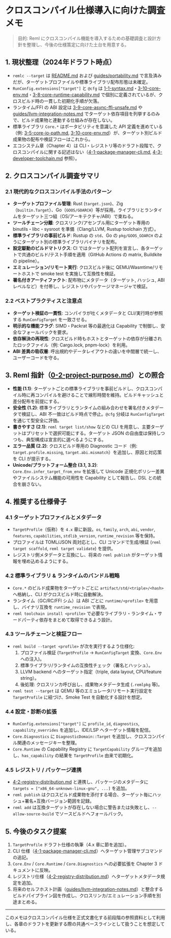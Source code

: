 # クロスコンパイル仕様導入に向けた調査メモ

> 目的: Reml にクロスコンパイル機能を導入するための基礎調査と設計方針を整理し、今後の仕様策定に向けた土台を用意する。

## 1. 現状整理（2024年ドラフト時点）

- `remlc --target` は [README.md](README.md) および [guides/portability.md](guides/portability.md) で言及済みだが、ターゲットプロファイルや標準ライブラリ配布形態は未確定。
- `RunConfig.extensions["target"]` と `@cfg` は [1-1-syntax.md](1-1-syntax.md)・[3-10-core-env.md](3-10-core-env.md)・[3-8-core-runtime-capability.md](3-8-core-runtime-capability.md) で個別に定義されているが、クロスビルド時の一貫した初期化手順が欠落。
- ランタイム/FFI の ABI 設定は [3-9-core-async-ffi-unsafe.md](3-9-core-async-ffi-unsafe.md) や [guides/llvm-integration-notes.md](guides/llvm-integration-notes.md) でターゲット依存項目を列挙するのみで、ビルド成果物と連動する仕組みが存在しない。
- 標準ライブラリ `Core.*` はポータビリティを意識した API 定義を進めている（例: [3-5-core-io-path.md](3-5-core-io-path.md), [3-10-core-env.md](3-10-core-env.md)）が、ターゲット別ビルド成果物の配布や検証フローはこれから。
- エコシステム章（Chapter 4）は CLI・レジストリ等のドラフト段階で、クロスコンパイルに関する記述はない（[4-1-package-manager-cli.md](4-1-package-manager-cli.md), [4-3-developer-toolchain.md](4-3-developer-toolchain.md) 参照）。

## 2. クロスコンパイル調査サマリ

### 2.1 現代的なクロスコンパイル手法のパターン

- **ターゲットプロファイル管理**: Rust (`target.json`)、Zig（`builtin.Target`）、Go（`GOOS/GOARCH`）等が採用。ライブラリとランタイムをターゲット三つ組（OS/アーキテクチャ/ABI）で束ねる。
- **ツールチェーン分離**: クロスリンク/アセンブル用にターゲット専用の binutils・libc・sysroot を準備（Clang/LLVM, Rustup toolchain 方式）。
- **標準ライブラリの事前ビルド**: Rustup の `std`、Go の `pkg/GOOS_GOARCH` のようにターゲット別の標準ライブラリバイナリを配布。
- **設定駆動のビルドマトリクス**: CI ではターゲット配列を宣言し、各ターゲットで共通のビルド/テスト手順を適用（GitHub Actions の matrix, Buildkite の pipeline）。
- **エミュレーション/リモート実行**: クロスビルド後に QEMU/Wasmtime/リモートホストで smoke test を実施して互換性を検証。
- **署名付きアーティファクト**: 配布物にメタデータ（ターゲット, ハッシュ, ABI レベルなど）を付帯し、レジストリやパッケージマネージャで検証。

### 2.2 ベストプラクティスと注意点

- **ターゲット検証の一貫性**: コンパイラが吐くメタデータと CLI/実行時が参照する `RunConfigTarget` を一致させる。
- **明示的な機能フラグ**: SIMD・Packrat 等の最適化は Capability で制御し、安全なフォールバックを要求。
- **依存解決の再現性**: クロスビルド時もホストとターゲットの依存が分離されたロックファイル（例: Cargo.lock, pnpm-lock）を利用。
- **ABI 差異の吸収層**: 呼出規約やデータレイアウトの違いを中間層で統一し、ユーザーコードを守る。

## 3. Reml 指針（[0-2-project-purpose.md](0-2-project-purpose.md)）との照合

- **性能 (1.1)**: ターゲットごとの標準ライブラリを事前ビルドし、クロスコンパイル時に再コンパイルを避けることで線形時間を維持。ビルドキャッシュと差分配布を前提にする。
- **安全性 (1.2)**: 標準ライブラリとランタイムの組み合わせを署名付きメタデータで検証し、ABI 不一致はビルド時点で停止。`@cfg` 分岐は `RunConfigTarget` を通じて型安全に評価。
- **書きやすさ (2.1)**: `reml target list/show` などの CLI を用意し、主要ターゲットはプリセットで選択可能にする。ターゲット JSON の自由度は保持しつつも、典型構成は宣言的に選べるようにする。
- **エラー品質 (2.2)**: クロスビルド専用の Diagnostic コード（例: `target.profile.missing`, `target.abi.mismatch`）を追加し、原因と対応策を CLI が提示する。
- **Unicode/プラットフォーム整合 (3.1, 3.2)**: `Core.Env.infer_target_from_env` を拡張して Unicode 正規化ポリシー差異やファイルシステム機能の可用性を Capability として報告し、DSL との統合を崩さない。

## 4. 推奨する仕様骨子

### 4.1 ターゲットプロファイルとメタデータ

- `TargetProfile`（仮称）を `4.x` 章に新設。`os`, `family`, `arch`, `abi`, `vendor`, `features`, `capabilities`, `stdlib_version`, `runtime_revision` 等を保持。
- プロファイルは TOML/JSON 両対応とし、CLI コマンドで生成/検証 (`reml target scaffold`, `reml target validate`) を提供。
- レジストリ側メタデータと互換にし、将来の `reml publish` がターゲット情報を埋め込めるようにする。

### 4.2 標準ライブラリ & ランタイムのバンドル戦略

- `Core.*` のビルド成果物をターゲットごとに `artifact/std/<triple>/<hash>` へ格納し、CLI がクロスビルド時に自動解決。
- ランタイム（GC/RC/FFI シム）は ABI ごとに `runtime/<profile>` を用意し、バイナリ互換を `runtime_revision` で表現。
- `reml toolchain install <profile>` で必要なライブラリ・ランタイム・サードパーティ依存をまとめて取得できるよう設計。

### 4.3 ツールチェーンと検証フロー

- `reml build --target <profile>` が次を実行するよう仕様化:
  1. プロファイル検証 (`TargetProfile` → `RunConfigTarget` 変換、`Core.Env` への注入)。
  2. 標準ライブラリ/ランタイムの互換性チェック（署名とハッシュ）。
  3. LLVM backend へのターゲット指定（triple, data layout, CPU/feature string）。
  4. 後処理: クロスリンカ呼び出し、成果物メタデータ生成 (`.remlpkg` 等)。
- `reml test --target` は QEMU 等のエミュレータ/リモート実行設定を `TargetProfile` に紐づけ、Smoke Test を自動化する設計を想定。

### 4.4 設定・診断の拡張

- `RunConfig.extensions["target"]` に `profile_id`, `diagnostics`, `capability_overrides` を追加し、IDE/LSP へターゲット情報を配信。
- `Core.Diagnostics` に `DiagnosticDomain::Target` を追加し、クロスコンパイル関連のメッセージキーを整理。
- `Core.Runtime` の Capability Registry に `TargetCapability` グループを追加し、`has_capability` の結果を `TargetProfile` 由来で初期化。

### 4.5 レジストリ / パッケージ連携

- [4-2-registry-distribution.md](4-2-registry-distribution.md) と連携し、パッケージのメタデータに `targets = ["x86_64-unknown-linux-gnu", ...]` を追加。
- `reml publish` はクロスビルド成果物を添付する場合、ターゲット毎にハッシュ+署名+互換バージョン範囲を記録。
- `reml add` は互換ターゲットが存在しない場合に警告または失敗とし、`--allow-source-build` でソースビルドへフォールバック。

## 5. 今後のタスク提案

1. `TargetProfile` ドラフト仕様の執筆（4.x 章に節を追加）。
2. CLI 仕様（[4-1-package-manager-cli.md](4-1-package-manager-cli.md)）へターゲット管理サブコマンドの追記。
3. `Core.Env` / `Core.Runtime` / `Core.Diagnostics` への必要拡張を Chapter 3 ドキュメントに反映。
4. レジストリ仕様（[4-2-registry-distribution.md](4-2-registry-distribution.md)）へターゲットメタデータ規定を追加。
5. 将来のセルフホスト計画（[guides/llvm-integration-notes.md](guides/llvm-integration-notes.md)）と整合するビルドパイプライン図を作成し、クロスリンカ/エミュレーション手順を別途まとめる。

---

このメモはクロスコンパイル仕様を正式文書化する前段階の参照資料として利用し、各章のドラフトを更新する際の共通ベースラインとして扱うことを想定している。
